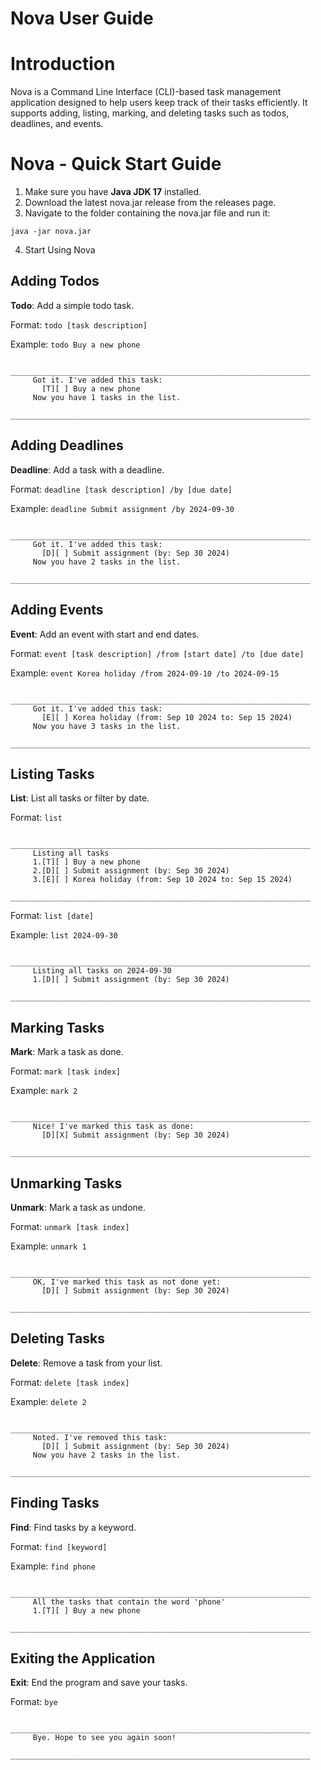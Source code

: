 # Nova User Guide


# Introduction

Nova is a Command Line Interface (CLI)-based task management application designed to help users keep track of their
tasks efficiently. It supports adding, listing, marking, and deleting tasks such as todos, deadlines, and events.

# Nova - Quick Start Guide


1. Make sure you have **Java JDK 17** installed.
2. Download the latest nova.jar release from the releases page.
3. Navigate to the folder containing the nova.jar file and run it:
``` 
java -jar nova.jar
``` 
4. Start Using Nova

## Adding Todos

**Todo**: Add a simple todo task.

Format: `todo [task description]`

Example: `todo Buy a new phone`

```    
    ___________________________________________________________________
     Got it. I've added this task:
       [T][ ] Buy a new phone
     Now you have 1 tasks in the list.
    ___________________________________________________________________
```

## Adding Deadlines

**Deadline**: Add a task with a deadline.

Format: `deadline [task description] /by [due date]`

Example: `deadline Submit assignment /by 2024-09-30`

```
    ___________________________________________________________________
     Got it. I've added this task:
       [D][ ] Submit assignment (by: Sep 30 2024)
     Now you have 2 tasks in the list.
    ___________________________________________________________________
```

## Adding Events

**Event**: Add an event with start and end dates.

Format: `event [task description] /from [start date] /to [due date]`

Example: `event Korea holiday /from 2024-09-10 /to 2024-09-15`

```
    ___________________________________________________________________
     Got it. I've added this task:
       [E][ ] Korea holiday (from: Sep 10 2024 to: Sep 15 2024)
     Now you have 3 tasks in the list.
    ___________________________________________________________________
```   

## Listing Tasks

**List**: List all tasks or filter by date.

Format: `list`  

```   
    ___________________________________________________________________
     Listing all tasks
     1.[T][ ] Buy a new phone
     2.[D][ ] Submit assignment (by: Sep 30 2024)
     3.[E][ ] Korea holiday (from: Sep 10 2024 to: Sep 15 2024)
    ___________________________________________________________________
```

Format: `list [date]`

Example: `list 2024-09-30`
```
    ___________________________________________________________________
     Listing all tasks on 2024-09-30
     1.[D][ ] Submit assignment (by: Sep 30 2024)
    ___________________________________________________________________
```
## Marking  Tasks

**Mark**: Mark a task as done.

Format: `mark [task index]`

Example: `mark 2`  
```
    ___________________________________________________________________
     Nice! I've marked this task as done:
       [D][X] Submit assignment (by: Sep 30 2024)
    ___________________________________________________________________
```

## Unmarking Tasks

**Unmark**: Mark a task as undone.

Format: `unmark [task index]`

Example: `unmark 1`

```
    ___________________________________________________________________
     OK, I've marked this task as not done yet:
       [D][ ] Submit assignment (by: Sep 30 2024)
    ___________________________________________________________________
```

## Deleting Tasks

**Delete**: Remove a task from your list.

Format: `delete [task index]`

Example: `delete 2`

```
    ___________________________________________________________________
     Noted. I've removed this task:
       [D][ ] Submit assignment (by: Sep 30 2024)
     Now you have 2 tasks in the list.
    ___________________________________________________________________
```

## Finding Tasks

**Find**: Find tasks by a keyword.

Format: `find [keyword]`

Example: `find phone`

```
    ___________________________________________________________________
     All the tasks that contain the word 'phone'
     1.[T][ ] Buy a new phone
    ___________________________________________________________________
```

## Exiting the Application

**Exit**: End the program and save your tasks.

Format: `bye`

```
    ___________________________________________________________________
     Bye. Hope to see you again soon!
    ___________________________________________________________________
```
